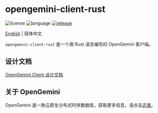 # opengemini-client-rust

![license](https://img.shields.io/badge/开源许可证-Apache2.0-green) ![language](https://img.shields.io/badge/语言-Rust-blue.svg) [![release](https://img.shields.io/github/v/tag/opengemini/opengemini-client-rust?label=发布版本&color=blue)](https://github.com/opengemini/opengemini-client-rust/releases)

[English](README.md) | 简体中文

`opengemini-client-rust` 是一个用 Rust 语言编写的 OpenGemini 客户端。

## 设计文档

[OpenGemini Client 设计文档](https://github.com/openGemini/openGemini.github.io/blob/main/src/zh/guide/develop/client_design.md)

## 关于 OpenGemini

OpenGemini 是一款云原生分布式时序数据库。获取更多信息，请点击[这里](https://github.com/openGemini/openGemini)。
